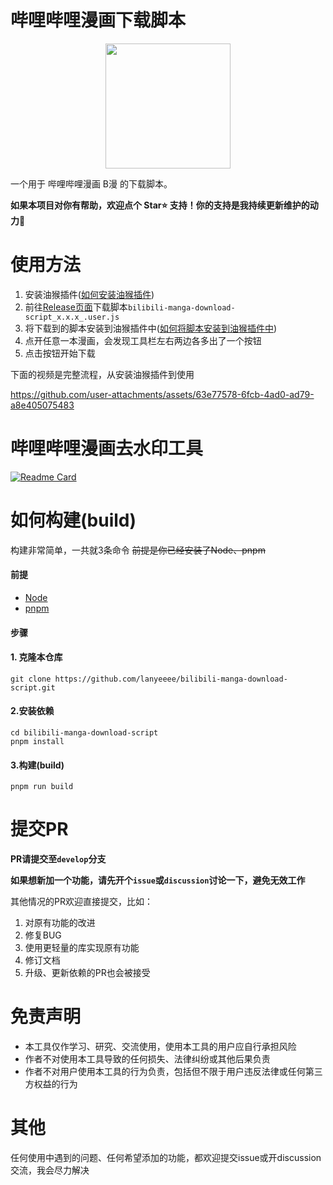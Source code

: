# 哔哩哔哩漫画下载脚本


<p align="center">
    <img src="https://github.com/user-attachments/assets/3bf2d320-1912-4b70-97bd-bd3db3574cee" width="200" style="align-self: center"/>
</p>



一个用于 哔哩哔哩漫画 B漫 的下载脚本。

**如果本项目对你有帮助，欢迎点个 Star⭐ 支持！你的支持是我持续更新维护的动力🙏**

# 使用方法

1. 安装油猴插件([如何安装油猴插件](https://github.com/lanyeeee/bilibili-manga-download-script/discussions/1))
2. 前往[Release页面](https://github.com/lanyeeee/bilibili-manga-download-script/releases)下载脚本`bilibili-manga-download-script_x.x.x_.user.js`
3. 将下载到的脚本安装到油猴插件中([如何将脚本安装到油猴插件中](https://github.com/lanyeeee/bilibili-manga-download-script/discussions/2))
4. 点开任意一本漫画，会发现工具栏左右两边各多出了一个按钮
5. 点击按钮开始下载

下面的视频是完整流程，从安装油猴插件到使用

https://github.com/user-attachments/assets/63e77578-6fcb-4ad0-ad79-a8e405075483


# 哔哩哔哩漫画去水印工具

[![Readme Card](https://github-readme-stats.vercel.app/api/pin/?username=lanyeeee&repo=bilibili-manga-watermark-remover)](https://github.com/lanyeeee/bilibili-manga-watermark-remover)   

# 如何构建(build)

构建非常简单，一共就3条命令 
~~前提是你已经安装了Node、pnpm~~

#### 前提

- [Node](https://nodejs.org/en)
- [pnpm](https://pnpm.io/installation)

#### 步骤

#### 1. 克隆本仓库

```
git clone https://github.com/lanyeeee/bilibili-manga-download-script.git
```

#### 2.安装依赖

```
cd bilibili-manga-download-script
pnpm install
```

#### 3.构建(build)

```
pnpm run build
```

# 提交PR

**PR请提交至`develop`分支**

**如果想新加一个功能，请先开个`issue`或`discussion`讨论一下，避免无效工作**

其他情况的PR欢迎直接提交，比如：

1. 对原有功能的改进
2. 修复BUG
3. 使用更轻量的库实现原有功能
4. 修订文档
5. 升级、更新依赖的PR也会被接受

# 免责声明

- 本工具仅作学习、研究、交流使用，使用本工具的用户应自行承担风险
- 作者不对使用本工具导致的任何损失、法律纠纷或其他后果负责
- 作者不对用户使用本工具的行为负责，包括但不限于用户违反法律或任何第三方权益的行为

# 其他

任何使用中遇到的问题、任何希望添加的功能，都欢迎提交issue或开discussion交流，我会尽力解决  

